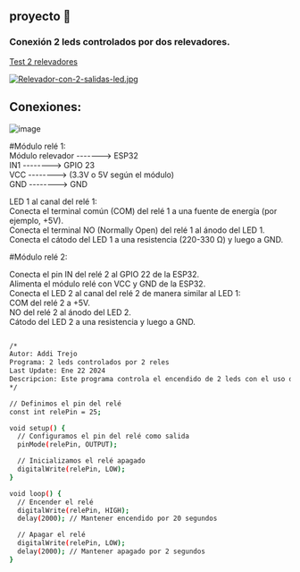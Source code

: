 ## proyecto 🚀

### Conexión 2 leds controlados por dos relevadores.
[Test 2 relevadores](https://github.com/LINX-ICN-UNAM/IoT_platforms_for_battery_levels_by_LINX/tree/main/ESP32-Relevadores/Relevador_doble_canal_2_leds/Relevador_doble_canal_2_leds)

[![Relevador-con-2-salidas-led.jpg](https://i.postimg.cc/t4jFppHf/Relevador-con-2-salidas-led.jpg)](https://postimg.cc/dL5h9M3m)  



## Conexiones:

![image](https://github.com/user-attachments/assets/2113bd73-cc5f-45b3-af72-bdb52e7176cc)


#Módulo relé 1:  
Módulo relevador -------> ESP32  
IN1   -------->  GPIO 23    
VCC   --------> (3.3V o 5V según el módulo)  
GND   --------> GND  

LED 1 al canal del relé 1:  
Conecta el terminal común (COM) del relé 1 a una fuente de energía (por ejemplo, +5V).  
Conecta el terminal NO (Normally Open) del relé 1 al ánodo del LED 1.  
Conecta el cátodo del LED 1 a una resistencia (220-330 Ω) y luego a GND.  

#Módulo relé 2:  

Conecta el pin IN del relé 2 al GPIO 22 de la ESP32.  
Alimenta el módulo relé con VCC y GND de la ESP32.  
Conecta el LED 2 al canal del relé 2 de manera similar al LED 1:  
COM del relé 2 a +5V.  
NO del relé 2 al ánodo del LED 2.  
Cátodo del LED 2 a una resistencia y luego a GND.   

```bash

/*
Autor: Addi Trejo
Programa: 2 leds controlados por 2 reles
Last Update: Ene 22 2024
Descripcion: Este programa controla el encendido de 2 leds con el uso de dos reles. 
*/

// Definimos el pin del relé
const int relePin = 25;

void setup() {
  // Configuramos el pin del relé como salida
  pinMode(relePin, OUTPUT);

  // Inicializamos el relé apagado
  digitalWrite(relePin, LOW);
}

void loop() {
  // Encender el relé
  digitalWrite(relePin, HIGH);
  delay(2000); // Mantener encendido por 20 segundos

  // Apagar el relé
  digitalWrite(relePin, LOW);
  delay(2000); // Mantener apagado por 2 segundos
}
